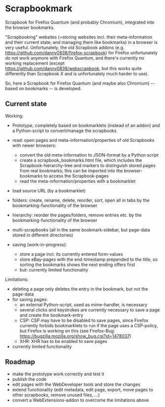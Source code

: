 # Scrapbookmark
Scrapbook for Firefox Quantum (and probably Chromium), integrated into the browser bookmarks.

"Scrapbooking" websites (=storing websites incl. their meta-information and their current state; and managing them like bookmarks) in a browser is very useful. Unfortunately, the old Scrapbook addons (e.g. https://github.com/danny0838/firefox-scrapbook) for Firefox unfortunately do not work anymore with Firefox Quantum, and there's currently no working replacement
(except https://github.com/danny0838/webscrapbook, but this works quite differently than Scrapbook X and is unfortunately much harder to use).

So, here a Scrapbook for Firefox Quantum (and maybe also Chromium) -- based on bookmarks -- is developed.

## Current state
Working:
- Prototype, completely based on bookmarklets (instead of an addon) and a Python-script to convert/manage the scrapbooks
- read: open pages and meta-information/properties of old Scrapbooks with newer browsers:
  - convert the old meta-information to JSON-format by a Python script
  - create a scrapbook_bookmarks.html file, which includes the Scrapbook-hierarchy-tree and markers to distinguish stored pages from real bookmarks; this can be imported into the browser-bookmarks to access the Scrapbook-pages
  - read the meta-information/properties with a bookmarklet
- load source URL (by a bookmarklet)

- folders: create, rename, delete, reorder, sort, open all in tabs by the bookmarking-functionality of the browser
- hierarchy: reorder the pages/folders, remove entries etc. by the bookmarking-functionality of the browser
- multi-scrapbooks (all in the same bookmark-sidebar, but page-data stored in different directories)
- saving (work-in-progress):
  - store a page incl. its currently entered form-values
  - store eBay-pages with the end-timestamp prepended to the title, so sorting the bookmarks shows the next ending offers first
  - but: currently limited functionality
  
Limitations:
- deleting a page only deletes the entry in the bookmark, but not the page-data
- for saving pages:
  - an external Python-script, used as mime-handler, is necessary
  - several clicks and keystrokes are currently necessary to save a page and create the bookmark-entry
  - CSP: CSP may have to be disabled to save pages, since Firefox currently forbids bookmarklets to run if the page uses a CSP-policy, but Firefox is working on this (see Firefox-Bug: https://bugzilla.mozilla.org/show_bug.cgi?id=1478037)
  - XHR: XHR has to be enabled to save pages
- currently limited functionality

## Roadmap
- make the prototype work correctly and test it
- publish the code
- edit pages with the WebDeveloper tools and store the changes
- extend functionality (edit metadata, edit page, export, move pages to other scrapbooks, remove unused files, ...)
- convert a WebExtensions-addon to overcome the limitations above
